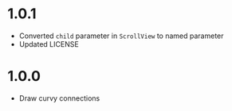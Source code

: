 # 1.0.1

+ Converted `child` parameter in `ScrollView` to named parameter
+ Updated LICENSE

# 1.0.0

+ Draw curvy connections